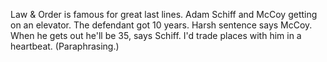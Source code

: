 Law & Order is famous for great last lines. Adam Schiff and McCoy getting on an elevator. The defendant got 10 years. Harsh sentence says McCoy. When he gets out he'll be 35, says Schiff. I'd trade places with him in a heartbeat. (Paraphrasing.)
